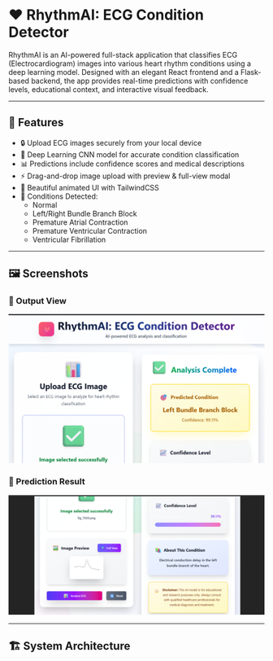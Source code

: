 # ❤️ RhythmAI: ECG Condition Detector

RhythmAI is an AI-powered full-stack application that classifies ECG (Electrocardiogram) images into various heart rhythm conditions using a deep learning model. Designed with an elegant React frontend and a Flask-based backend, the app provides real-time predictions with confidence levels, educational context, and interactive visual feedback.

---

## 🚀 Features

- 🔒 Upload ECG images securely from your local device
- 🧠 Deep Learning CNN model for accurate condition classification
- 📊 Predictions include confidence scores and medical descriptions
- ⚡ Drag-and-drop image upload with preview & full-view modal
- 🎨 Beautiful animated UI with TailwindCSS
- 🧬 Conditions Detected:
  - Normal
  - Left/Right Bundle Branch Block
  - Premature Atrial Contraction
  - Premature Ventricular Contraction
  - Ventricular Fibrillation

---

## 🖼️ Screenshots



### 🧘 Output View

![ECG Upload Preview](https://github.com/rohithrajv007/-RhythmAI-ECG-Condition-Detector-Deep-Learning-Application/raw/main/Screenshot%202025-07-29%20155651.png)






### 🎯 Prediction Result

![Prediction Result](https://github.com/rohithrajv007/-RhythmAI-ECG-Condition-Detector-Deep-Learning-Application/raw/main/Screenshot%202025-07-29%20155714.png)


---

## 🏗️ System Architecture

